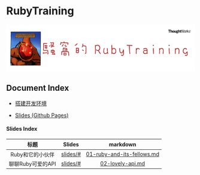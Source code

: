 RubyTraining
===========

![](img/ruby-training-logo.png)

## Document Index

- [搭建开发环境](docs/setup.md)

- [Slides (Github Pages)](https://jiukunz.github.io/tw-ruby-training/slides/#)

#### Slides Index

|标题|Slides|markdown|
|:--:|:----:|:------:|
| Ruby和它的小伙伴 | [slides/#](https://jiukunz.github.io/tw-ruby-training/slides/#) | [01-ruby-and-its-fellows.md](https://github.com/jiukunz/tw-ruby-training/blob/master/slides/contents/01-ruby-and-its-fellows.md) |
| 聊聊Ruby可爱的API | [slides/#](https://jiukunz.github.io/tw-ruby-training/slides/#/1) | [02-lovely-api.md](https://github.com/jiukunz/tw-ruby-training/blob/master/slides/contents/02-lovely-api.md) |

